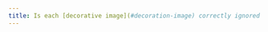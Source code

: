 ```yaml
---
title: Is each [decorative image](#decoration-image) correctly ignored by assistive technologies?
---
```

